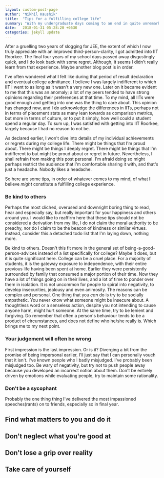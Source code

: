 ```yaml
---
layout: custom-post-page
author: "Nikhil Kaushik"
title:  "Tips for a fulfilling college life"
summary: "With my undergraduate days coming to an end in quite unremarkable circumstances sans the usual farewell fanfare, in my free time(of which I have loads nowadays), with the benefit of hindsight, I've tried to pen my thoughts as to what might constitute a fulfilling college life. This may advise things that I did or very well did not do over the course of 4 years, and I shall not reveal the distinction for it does not matter anymore."
date:   2018-01-31 05:28:20 +0530
categories: jekyll update
---
```

After a gruelling two years of slogging for JEE, the extent of which I now truly appreciate with an improved third-person-clarity, I got admitted into IIT Roorkee. The final four years of my school days passed away disgustingly quick, and I do look back with some regret. Although, it seems I didn't really learn from that experience. Maybe another blog post is in order.

I've often wondered what I felt like during that period of result declaration and eventual college admittance. I believe I was largely indifferent to which IIT I went to as long as it wasn't a very new one. Later on it became evident to me that this was an anomaly; a lot of my peers tended to have strong opinions regarding their preferences at that time. To my mind, all IITs were good enough and getting into one was the thing to care about. This opinion has changed now, and I do acknowledge the differences in IITs, perhaps not in terms of placement stats as many lean towards as comparison metrics, but more in terms of culture, or to put it simply, how well could a student spend a regular day. To sum up, I was satisfied with getting into IIT Roorkee, largely because I had no reason to not be.

As declared earlier, I won't dive into details of my individual achievements or regrets during my college life. There might be things that I'm proud about. There might be things I deeply regret. There might be things that I'm indifferent to but might be proud about or regret in future. Nevertheless, I shall refrain from making this post personal. I'm afraid doing so might perhaps restrict the audience that I'm comfortable sharing it with, and that's just a headache. Nobody likes a headache.

So here are some tips, in order of whatever comes to my mind, of what I believe *might* constitute a fulfilling college experience.

### Be kind to others
Perhaps the most cliched, overused and downright boring thing to read, hear and especially say, but really important for your happiness and others around you. I would like to reaffirm here that these tips should not be considered a derivation from my life, I do not claim the moral authority to be preachy, nor do I claim to be the beacon of kindness or similar virtues. Instead, consider this a detached todo list that I'm laying down, nothing more.

Be kind to others. Doesn't this fit more in the general set of being-a-good-person-advices instead of a list specifically for college? Maybe it does, but it is quite significant here. College can be a cruel place. For a majority of students, it is the gateway exposure to independence, with their entire previous life having been spent at home. Earlier they were persistently surrounded by family that consumed a major portion of their time. Now they have a lot of things going on in their lives, and a lot of time to ponder over them in isolation. It is not uncommon for people to spiral into negativity, to develop insecurities, jealousy and even animosity. The reasons can be complex and personal. One thing that you *can* do is try to be socially empathetic. You never know what someone might be insecure about. A thoughtless word or a senseless action, despite you not intending to cause anyone harm, might hurt someone. At the same time, try to be lenient and forgiving. Do remember that often a person's behaviour tends to be a product of circumstances, and does not define who he/she really is. Which brings me to my next point.

### Your judgement will often be wrong
First impression is the last impression. Or is it? Diverging a bit from the promise of being impersonal earlier, I'll just say that I can personally vouch that it isn't. I've known people who I badly misjudged. I've probably been misjudged too. Be wary of negativity, but try not to push people away because you developed an incorrect notion about them. Don't be entirely driven by emotions while evaluating people, try to maintain some rationality.

### Don't be a sycophant
Probably the one thing thing I've delivered the most impassioned speeches(rants) on to friends, especially so in final year.

## Find what matters to you and do it

## Don't neglect what you're good at

## Don't lose a grip over reality

## Take care of yourself